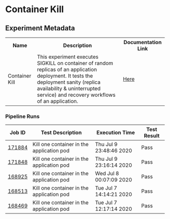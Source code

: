 # Container Kill

## Experiment Metadata
<table>
<tr>
<th> Name </th>
<th> Description </th>
<th> Documentation Link </th>
</tr>
<tr>
 <td> Container Kill </td>
 <td> This experiment executes SIGKILL on container of random replicas of an application deployment. It tests the deployment sanity (replica availability & uninterrupted service) and recovery workflows of an application. </td>
 <td>  <a href="https://docs.litmuschaos.io/docs/container-kill/"> Here </a> </td>
 </tr>
 </table>

 ### Pipeline Runs
 
| Job ID |   Test Description         | Execution Time |Test Result   |
 |---------|---------------------------| --------------|--------|
|     <a href= "https://gitlab.mayadata.io/litmuschaos/litmus-e2e/-/jobs/171884">171884</a>           |  Kill one container in the application pod           | Thu Jul  9 23:48:46 2020  | Pass |
|     <a href= "https://gitlab.mayadata.io/litmuschaos/litmus-e2e/-/jobs/171848">171848</a>           |  Kill one container in the application pod           | Thu Jul  9 23:16:14 2020  | Pass |
|     <a href= "https://gitlab.mayadata.io/litmuschaos/litmus-e2e/-/jobs/168925">168925</a>           |  Kill one container in the application pod           | Wed Jul  8 00:07:09 2020  | Pass |
|     <a href= "https://gitlab.mayadata.io/litmuschaos/litmus-e2e/-/jobs/168513">168513</a>           |  Kill one container in the application pod           | Tue Jul  7 14:14:21 2020  | Pass |
 |    <a href= "https://gitlab.mayadata.io/litmuschaos/litmus-e2e/-/jobs/168469">168469</a>   |  Kill one container in the application pod           |  Tue Jul  7 12:17:14 2020     |Pass  |
